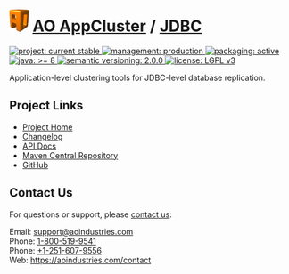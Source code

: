 # [<img src="ao-logo.png" alt="AO Logo" width="35" height="40">](https://github.com/aoindustries) [AO AppCluster](https://github.com/aoindustries/ao-appcluster) / [JDBC](https://github.com/aoindustries/ao-appcluster-jdbc)
<p>
	<a href="https://aoindustries.com/life-cycle#project-current-stable">
		<img src="https://aoindustries.com/ao-badges/project-current-stable.svg" alt="project: current stable" />
	</a>
	<a href="https://aoindustries.com/life-cycle#management-production">
		<img src="https://aoindustries.com/ao-badges/management-production.svg" alt="management: production" />
	</a>
	<a href="https://aoindustries.com/life-cycle#packaging-active">
		<img src="https://aoindustries.com/ao-badges/packaging-active.svg" alt="packaging: active" />
	</a>
	<br />
	<a href="https://docs.oracle.com/javase/8/docs/api/">
		<img src="https://aoindustries.com/ao-badges/java-8.svg" alt="java: &gt;= 8" />
	</a>
	<a href="http://semver.org/spec/v2.0.0.html">
		<img src="https://aoindustries.com/ao-badges/semver-2.0.0.svg" alt="semantic versioning: 2.0.0" />
	</a>
	<a href="https://www.gnu.org/licenses/lgpl-3.0">
		<img src="https://aoindustries.com/ao-badges/license-lgpl-3.0.svg" alt="license: LGPL v3" />
	</a>
</p>

Application-level clustering tools for JDBC-level database replication.

## Project Links
* [Project Home](https://aoindustries.com/ao-appcluster/jdbc/)
* [Changelog](https://aoindustries.com/ao-appcluster/jdbc/changelog)
* [API Docs](https://aoindustries.com/ao-appcluster/jdbc/apidocs/)
* [Maven Central Repository](https://search.maven.org/artifact/com.aoindustries/ao-appcluster-jdbc)
* [GitHub](https://github.com/aoindustries/ao-appcluster-jdbc)

## Contact Us
For questions or support, please [contact us](https://aoindustries.com/contact):

Email: [support@aoindustries.com](mailto:support@aoindustries.com)  
Phone: [1-800-519-9541](tel:1-800-519-9541)  
Phone: [+1-251-607-9556](tel:+1-251-607-9556)  
Web: https://aoindustries.com/contact

